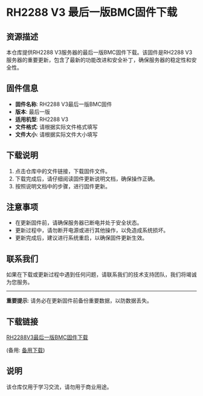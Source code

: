 # RH2288 V3 最后一版BMC固件下载

## 资源描述

本仓库提供RH2288 V3服务器的最后一版BMC固件下载。该固件是RH2288 V3服务器的重要更新，包含了最新的功能改进和安全补丁，确保服务器的稳定性和安全性。

## 固件信息

- **固件名称**: RH2288 V3最后一版BMC固件
- **版本**: 最后一版
- **适用机型**: RH2288 V3
- **文件格式**: 请根据实际文件格式填写
- **文件大小**: 请根据实际文件大小填写

## 下载说明

1. 点击仓库中的文件链接，下载固件文件。
2. 下载完成后，请仔细阅读固件更新说明文档，确保操作正确。
3. 按照说明文档中的步骤，进行固件更新。

## 注意事项

- 在更新固件前，请确保服务器已断电并处于安全状态。
- 更新过程中，请勿断开电源或进行其他操作，以免造成系统损坏。
- 更新完成后，建议进行系统重启，以确保固件更新生效。

## 联系我们

如果在下载或更新过程中遇到任何问题，请联系我们的技术支持团队，我们将竭诚为您服务。

---

**重要提示**: 请务必在更新固件前备份重要数据，以防数据丢失。

## 下载链接
[RH2288V3最后一版BMC固件下载](https://pan.quark.cn/s/23ee5e921955) 

(备用: [备用下载](https://pan.baidu.com/s/1LLVk0qwIsfEUAVmv7VzgPA?pwd=1234))

## 说明

该仓库仅用于学习交流，请勿用于商业用途。
